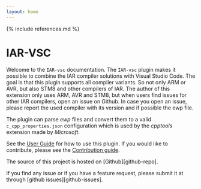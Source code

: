 ```yaml
---
layout: home
---
```


{% include references.md %}

# IAR-VSC

Welcome to the `IAR-vsc` documentation. The `IAR-vsc` plugin makes it possible
to combine the IAR compiler solutions with Visual Studio Code. The goal is that
this plugin supports all compiler variants. So not only ARM or AVR, but also
STM8 and other compilers of IAR. The author of this extension only uses ARM, AVR
and STM8, but when users find issues for other IAR compilers, open an issue on
Github. In case you open an issue, please report the used compiler with its
version and if possible the ewp file.

The plugin can parse *ewp* files and convert them to a valid
`c_cpp_properties.json` configuration which is used by the *cpptools* extension
made by *Microsoft*.

See the [User Guide](user-guide) for how to use this plugin. If you would like
to contribute, please see the [Contribution guide](contributing).

The source of this project is hosted on [Github][github-repo].

If you find any issue or if you have a feature request, please submit it at
through [github issues][github-issues].
